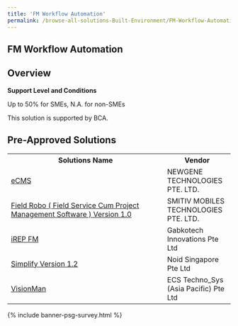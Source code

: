 ```yaml
---
title: 'FM Workflow Automation'
permalink: /browse-all-solutions-Built-Environment/FM-Workflow-Automation
---
```


## FM Workflow Automation
## Overview

**Support Level and Conditions**

Up to 50% for SMEs, N.A. for non-SMEs

This solution is supported by BCA.

## Pre-Approved Solutions

<table>
<tr>
<th style='width: auto;'><b>Solutions Name</b></th>
<th style='width: 30%;'><b>Vendor</b></th>
</tr>
<tr>
<td><a href='/productivity-solutions-grant/solutionrepo/201108438C-CMS-G' target='_blank'>eCMS</a><br></td>
<td>NEWGENE TECHNOLOGIES PTE. LTD.</td>
</tr>
<tr>
<td><a href='/productivity-solutions-grant/solutionrepo/201633346H-Fld-Robo-Fld-SVC-Cum-Projct-MGT-Softwr-v-10-G' target='_blank'>Field Robo ( Field Service Cum Project Management Software ) Version 1.0</a><br></td>
<td>SMITIV MOBILES TECHNOLOGIES PTE. LTD.</td>
</tr>
<tr>
<td><a href='/productivity-solutions-grant/solutionrepo/201228495E-REP-FM-G' target='_blank'>iREP FM</a><br></td>
<td>Gabkotech Innovations Pte Ltd</td>
</tr>
<tr>
<td><a href='/productivity-solutions-grant/solutionrepo/201612131Z-Smplfy-v-12-G' target='_blank'>Simplify Version 1.2</a><br></td>
<td>Noid Singapore Pte Ltd</td>
</tr>
<tr>
<td><a href='/productivity-solutions-grant/solutionrepo/200604333Z-VsonMn-G' target='_blank'>VisionMan</a><br></td>
<td>ECS Techno_Sys (Asia Pacific) Pte Ltd</td>
</tr>
</table>

{% include banner-psg-survey.html %}
